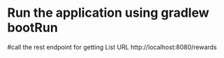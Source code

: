 # Run the application using gradlew bootRun
#call the rest  endpoint for getting List<reward>
URL http://localhost:8080/rewards 
